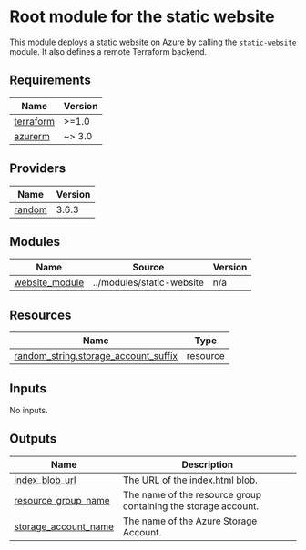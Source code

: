 # Root module for the static website


This module deploys a [static website](https://github.com/0xtr1gger/cloud_resume_challenge/tree/main/src/static) on Azure by calling the [`static-website`](https://github.com/0xtr1gger/cloud_resume_challenge/tree/main/modules/static-website) module. It also defines a remote Terraform backend.

## Requirements

| Name | Version |
|------|---------|
| <a name="requirement_terraform"></a> [terraform](#requirement\_terraform) | >=1.0 |
| <a name="requirement_azurerm"></a> [azurerm](#requirement\_azurerm) | ~> 3.0 |

## Providers

| Name | Version |
|------|---------|
| <a name="provider_random"></a> [random](#provider\_random) | 3.6.3 |

## Modules

| Name | Source | Version |
|------|--------|---------|
| <a name="module_website_module"></a> [website\_module](#module\_website\_module) | ../modules/static-website | n/a |

## Resources

| Name | Type |
|------|------|
| [random_string.storage_account_suffix](https://registry.terraform.io/providers/hashicorp/random/latest/docs/resources/string) | resource |

## Inputs

No inputs.

## Outputs

| Name | Description |
|------|-------------|
| <a name="output_index_blob_url"></a> [index\_blob\_url](#output\_index\_blob\_url) | The URL of the index.html blob. |
| <a name="output_resource_group_name"></a> [resource\_group\_name](#output\_resource\_group\_name) | The name of the resource group containing the storage account. |
| <a name="output_storage_account_name"></a> [storage\_account\_name](#output\_storage\_account\_name) | The name of the Azure Storage Account. |

